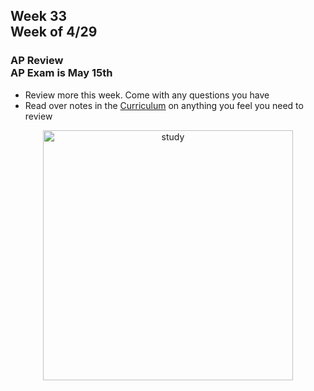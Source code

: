 ## Week 33 <br>Week of 4/29

### AP Review<br>AP Exam is May 15th


- Review more this week. Come with any questions you have
- Read over notes in the [Curriculum](/apcsp/curriculum/) on anything you feel you need to review

<div style="text-align:center">
<img src="https://images.collegexpress.com/article/make-studying-more-fun.jpg" alt="study" width="400px">
</div>


<meta http-equiv="refresh" content="300"/>
